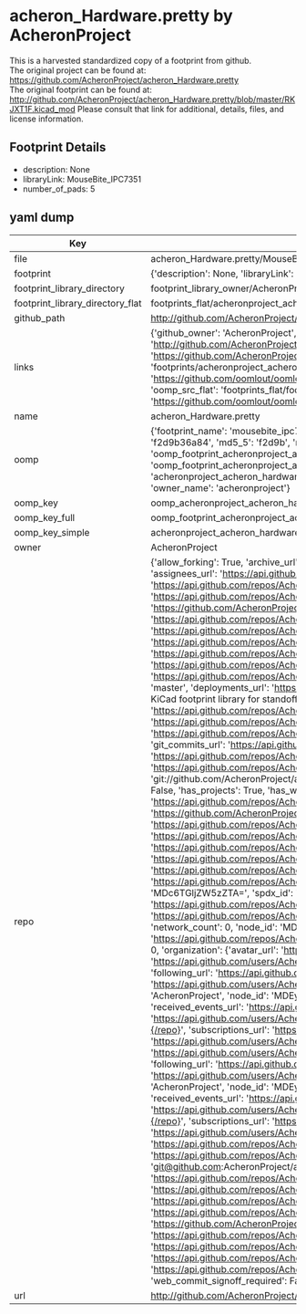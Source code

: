 # acheron_Hardware.pretty by AcheronProject  
This is a harvested standardized copy of a footprint from github.  
The original project can be found at:  
https://github.com/AcheronProject/acheron_Hardware.pretty  
The original footprint can be found at:
http://github.com/AcheronProject/acheron_Hardware.pretty/blob/master/RKJXT1F.kicad_mod
Please consult that link for additional, details, files, and license information.  
## Footprint Details
* description: None  
* libraryLink: MouseBite_IPC7351  
* number_of_pads: 5  
## yaml dump  
| Key | Value |  
| --- | --- |  
| file | acheron_Hardware.pretty/MouseBite_IPC7351.kicad_mod |  
| footprint | {'description': None, 'libraryLink': 'MouseBite_IPC7351', 'number_of_pads': 5} |  
| footprint_library_directory | footprint_library_owner/AcheronProject_acheron_Hardware.pretty |  
| footprint_library_directory_flat | footprints_flat/acheronproject_acheron_hardware_mousebite_ipc7351/working |  
| github_path | http://github.com/AcheronProject/acheron_Hardware.pretty/blob/master/MouseBite_IPC7351.kicad_mod |  
| links | {'github_owner': 'AcheronProject', 'github_repo_name': 'acheron_Hardware.pretty', 'github_src': 'http://github.com/AcheronProject/acheron_Hardware.pretty/blob/master/RKJXT1F.kicad_mod', 'github_src_repo': 'https://github.com/AcheronProject/acheron_Hardware.pretty', 'oomp_bot': 'footprints/acheronproject_acheron_hardware_mousebite_ipc7351/working', 'oomp_bot_github': 'https://github.com/oomlout/oomlout_oomp_footprint_bot/tree/main/footprints/acheronproject_acheron_hardware_mousebite_ipc7351/working', 'oomp_src_flat': 'footprints_flat/footprints_flat/acheronproject_acheron_hardware_mousebite_ipc7351/working', 'oomp_src_flat_github': 'https://github.com/oomlout/oomlout_oomp_footprint_src/tree/main/footprints_flat/acheronproject_acheron_hardware_mousebite_ipc7351/working'} |  
| name | acheron_Hardware.pretty |  
| oomp | {'footprint_name': 'mousebite_ipc7351', 'library_name': 'acheron_hardware', 'md5': 'f2d9b36a84d3bd7c7e1ddd308eefb829', 'md5_10': 'f2d9b36a84', 'md5_5': 'f2d9b', 'md5_6': 'f2d9b3', 'oomp_key': 'oomp_acheronproject_acheron_hardware_mousebite_ipc7351', 'oomp_key_extra': 'oomp_footprint_acheronproject_acheron_hardware_mousebite_ipc7351', 'oomp_key_full': 'oomp_footprint_acheronproject_acheron_hardware_mousebite_ipc7351_f2d9b3', 'oomp_key_simple': 'acheronproject_acheron_hardware_mousebite_ipc7351', 'original_filename': 'acheron_Hardware.pretty/MouseBite_IPC7351.kicad_mod', 'owner_name': 'acheronproject'} |  
| oomp_key | oomp_acheronproject_acheron_hardware_mousebite_ipc7351 |  
| oomp_key_full | oomp_footprint_acheronproject_acheron_hardware_mousebite_ipc7351 |  
| oomp_key_simple | acheronproject_acheron_hardware_mousebite_ipc7351 |  
| owner | AcheronProject |  
| repo | {'allow_forking': True, 'archive_url': 'https://api.github.com/repos/AcheronProject/acheron_Hardware.pretty/{archive_format}{/ref}', 'archived': False, 'assignees_url': 'https://api.github.com/repos/AcheronProject/acheron_Hardware.pretty/assignees{/user}', 'blobs_url': 'https://api.github.com/repos/AcheronProject/acheron_Hardware.pretty/git/blobs{/sha}', 'branches_url': 'https://api.github.com/repos/AcheronProject/acheron_Hardware.pretty/branches{/branch}', 'clone_url': 'https://github.com/AcheronProject/acheron_Hardware.pretty.git', 'collaborators_url': 'https://api.github.com/repos/AcheronProject/acheron_Hardware.pretty/collaborators{/collaborator}', 'comments_url': 'https://api.github.com/repos/AcheronProject/acheron_Hardware.pretty/comments{/number}', 'commits_url': 'https://api.github.com/repos/AcheronProject/acheron_Hardware.pretty/commits{/sha}', 'compare_url': 'https://api.github.com/repos/AcheronProject/acheron_Hardware.pretty/compare/{base}...{head}', 'contents_url': 'https://api.github.com/repos/AcheronProject/acheron_Hardware.pretty/contents/{+path}', 'contributors_url': 'https://api.github.com/repos/AcheronProject/acheron_Hardware.pretty/contributors', 'created_at': '2021-03-25T19:03:41Z', 'default_branch': 'master', 'deployments_url': 'https://api.github.com/repos/AcheronProject/acheron_Hardware.pretty/deployments', 'description': "AcheronProject's KiCad footprint library for standoffs, buttons, featherboards and the like", 'disabled': False, 'downloads_url': 'https://api.github.com/repos/AcheronProject/acheron_Hardware.pretty/downloads', 'events_url': 'https://api.github.com/repos/AcheronProject/acheron_Hardware.pretty/events', 'fork': False, 'forks': 0, 'forks_count': 0, 'forks_url': 'https://api.github.com/repos/AcheronProject/acheron_Hardware.pretty/forks', 'full_name': 'AcheronProject/acheron_Hardware.pretty', 'git_commits_url': 'https://api.github.com/repos/AcheronProject/acheron_Hardware.pretty/git/commits{/sha}', 'git_refs_url': 'https://api.github.com/repos/AcheronProject/acheron_Hardware.pretty/git/refs{/sha}', 'git_tags_url': 'https://api.github.com/repos/AcheronProject/acheron_Hardware.pretty/git/tags{/sha}', 'git_url': 'git://github.com/AcheronProject/acheron_Hardware.pretty.git', 'has_discussions': False, 'has_downloads': True, 'has_issues': True, 'has_pages': False, 'has_projects': True, 'has_wiki': True, 'homepage': None, 'hooks_url': 'https://api.github.com/repos/AcheronProject/acheron_Hardware.pretty/hooks', 'html_url': 'https://github.com/AcheronProject/acheron_Hardware.pretty', 'id': 351546270, 'is_template': False, 'issue_comment_url': 'https://api.github.com/repos/AcheronProject/acheron_Hardware.pretty/issues/comments{/number}', 'issue_events_url': 'https://api.github.com/repos/AcheronProject/acheron_Hardware.pretty/issues/events{/number}', 'issues_url': 'https://api.github.com/repos/AcheronProject/acheron_Hardware.pretty/issues{/number}', 'keys_url': 'https://api.github.com/repos/AcheronProject/acheron_Hardware.pretty/keys{/key_id}', 'labels_url': 'https://api.github.com/repos/AcheronProject/acheron_Hardware.pretty/labels{/name}', 'language': None, 'languages_url': 'https://api.github.com/repos/AcheronProject/acheron_Hardware.pretty/languages', 'license': {'key': 'other', 'name': 'Other', 'node_id': 'MDc6TGljZW5zZTA=', 'spdx_id': 'NOASSERTION', 'url': None}, 'merges_url': 'https://api.github.com/repos/AcheronProject/acheron_Hardware.pretty/merges', 'milestones_url': 'https://api.github.com/repos/AcheronProject/acheron_Hardware.pretty/milestones{/number}', 'mirror_url': None, 'name': 'acheron_Hardware.pretty', 'network_count': 0, 'node_id': 'MDEwOlJlcG9zaXRvcnkzNTE1NDYyNzA=', 'notifications_url': 'https://api.github.com/repos/AcheronProject/acheron_Hardware.pretty/notifications{?since,all,participating}', 'open_issues': 0, 'open_issues_count': 0, 'organization': {'avatar_url': 'https://avatars.githubusercontent.com/u/63755935?v=4', 'events_url': 'https://api.github.com/users/AcheronProject/events{/privacy}', 'followers_url': 'https://api.github.com/users/AcheronProject/followers', 'following_url': 'https://api.github.com/users/AcheronProject/following{/other_user}', 'gists_url': 'https://api.github.com/users/AcheronProject/gists{/gist_id}', 'gravatar_id': '', 'html_url': 'https://github.com/AcheronProject', 'id': 63755935, 'login': 'AcheronProject', 'node_id': 'MDEyOk9yZ2FuaXphdGlvbjYzNzU1OTM1', 'organizations_url': 'https://api.github.com/users/AcheronProject/orgs', 'received_events_url': 'https://api.github.com/users/AcheronProject/received_events', 'repos_url': 'https://api.github.com/users/AcheronProject/repos', 'site_admin': False, 'starred_url': 'https://api.github.com/users/AcheronProject/starred{/owner}{/repo}', 'subscriptions_url': 'https://api.github.com/users/AcheronProject/subscriptions', 'type': 'Organization', 'url': 'https://api.github.com/users/AcheronProject'}, 'owner': {'avatar_url': 'https://avatars.githubusercontent.com/u/63755935?v=4', 'events_url': 'https://api.github.com/users/AcheronProject/events{/privacy}', 'followers_url': 'https://api.github.com/users/AcheronProject/followers', 'following_url': 'https://api.github.com/users/AcheronProject/following{/other_user}', 'gists_url': 'https://api.github.com/users/AcheronProject/gists{/gist_id}', 'gravatar_id': '', 'html_url': 'https://github.com/AcheronProject', 'id': 63755935, 'login': 'AcheronProject', 'node_id': 'MDEyOk9yZ2FuaXphdGlvbjYzNzU1OTM1', 'organizations_url': 'https://api.github.com/users/AcheronProject/orgs', 'received_events_url': 'https://api.github.com/users/AcheronProject/received_events', 'repos_url': 'https://api.github.com/users/AcheronProject/repos', 'site_admin': False, 'starred_url': 'https://api.github.com/users/AcheronProject/starred{/owner}{/repo}', 'subscriptions_url': 'https://api.github.com/users/AcheronProject/subscriptions', 'type': 'Organization', 'url': 'https://api.github.com/users/AcheronProject'}, 'private': False, 'pulls_url': 'https://api.github.com/repos/AcheronProject/acheron_Hardware.pretty/pulls{/number}', 'pushed_at': '2023-01-07T17:14:10Z', 'releases_url': 'https://api.github.com/repos/AcheronProject/acheron_Hardware.pretty/releases{/id}', 'size': 51, 'ssh_url': 'git@github.com:AcheronProject/acheron_Hardware.pretty.git', 'stargazers_count': 4, 'stargazers_url': 'https://api.github.com/repos/AcheronProject/acheron_Hardware.pretty/stargazers', 'statuses_url': 'https://api.github.com/repos/AcheronProject/acheron_Hardware.pretty/statuses/{sha}', 'subscribers_count': 1, 'subscribers_url': 'https://api.github.com/repos/AcheronProject/acheron_Hardware.pretty/subscribers', 'subscription_url': 'https://api.github.com/repos/AcheronProject/acheron_Hardware.pretty/subscription', 'svn_url': 'https://github.com/AcheronProject/acheron_Hardware.pretty', 'tags_url': 'https://api.github.com/repos/AcheronProject/acheron_Hardware.pretty/tags', 'teams_url': 'https://api.github.com/repos/AcheronProject/acheron_Hardware.pretty/teams', 'temp_clone_token': None, 'topics': [], 'trees_url': 'https://api.github.com/repos/AcheronProject/acheron_Hardware.pretty/git/trees{/sha}', 'updated_at': '2023-02-15T18:13:54Z', 'url': 'https://api.github.com/repos/AcheronProject/acheron_Hardware.pretty', 'visibility': 'public', 'watchers': 4, 'watchers_count': 4, 'web_commit_signoff_required': False} |  
| url | http://github.com/AcheronProject/acheron_Hardware.pretty |  

